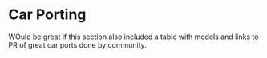 # Car Porting

WOuld be great if this section also included a table with models and links to PR of great car ports done by community.